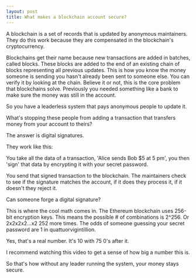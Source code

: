 ```yaml
---
layout: post
title: What makes a blockchain account secure?
---
```


A blockchain is a set of records that is updated by anonymous maintainers. They do this work because they are compensated in the blockchain's cryptocurrency.

Blockchains get their name because new transactions are added in batches, called blocks. These blocks are added to the end of an existing chain of blocks representing all previous updates. This is how you know the money someone is sending you hasn't already been sent to someone else. You can verify it by looking at the chain. Believe it or not, this is the core problem that blockchains solve. Previously you needed something like a bank to make sure the money was still in the account.

So you have a leaderless system that pays anonymous people to update it.

What's stopping these people from adding a transaction that transfers money from your account to theirs?

The answer is digital signatures.

They work like this:

You take all the data of a transaction, 'Alice sends Bob $5 at 5 pm', you then 'sign' that data by encrypting it with your secret password.

You send that signed transaction to the blockchain. The maintainers check to see if the signature matches the account, if it does they process it, if it doesn't they reject it.

Can someone forge a digital signature?

This is where the cool math comes in. The Ethereum blockchain uses 256-bit encryption keys. This means the possible # of combinations is 2^256. Or 2x2x2x2...x2 252 more times. The odds of someone guessing your secret password are 1 in quattuorvigintillion.

Yes, that's a real number. It's 10 with 75 0's after it.

I recommend watching this video to get a sense of how big a number this is.

So that's how without any leader running the system, your money stays secure.
